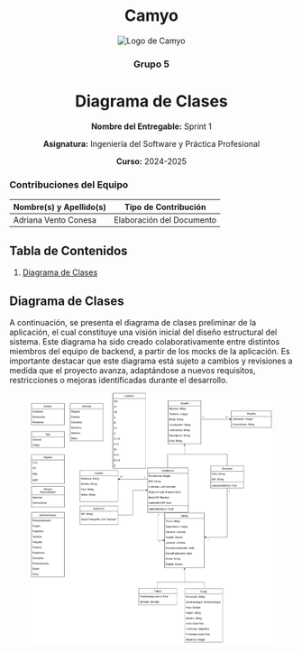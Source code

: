 <h1 align="center">
  Camyo
</h1>

<p align="center">
  <img src="https://i.imgur.com/C72nY4p.png" alt="Logo de Camyo" width="150">
</p>

<h3 align="center">
  <strong>Grupo 5</strong>
</h3>

<h1 align="center">
  <strong>Diagrama de Clases</strong>
</h1>

<p align="center">
  <strong>Nombre del Entregable:</strong> Sprint 1
</p>
<p align="center">
  <strong>Asignatura:</strong> Ingeniería del Software y Práctica Profesional  
</p>
<p align="center">
  <strong>Curso:</strong> 2024-2025  
</p>

### Contribuciones del Equipo

| Nombre(s) y Apellido(s)       | Tipo de Contribución          |
|-------------------------------|-------------------------------|
| Adriana Vento Conesa          | Elaboración del Documento     |

## Tabla de Contenidos

1. [Diagrama de Clases](#diagrama-de-clases)

## Diagrama de Clases

A continuación, se presenta el diagrama de clases preliminar de la aplicación, el cual constituye una visión inicial del diseño estructural del sistema. Este diagrama ha sido creado colaborativamente entre distintos miembros del equipo de backend, a partir de los mocks de la aplicación. Es importante destacar que este diagrama está sujeto a cambios y revisiones a medida que el proyecto avanza, adaptándose a nuevos requisitos, restricciones o mejoras identificadas durante el desarrollo.

<div align="center">
<img src="images/diagramaclases.png" alt="Diagrama" width="85%">
</div>
